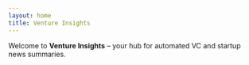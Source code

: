```yaml
---
layout: home
title: Venture Insights
---
```


Welcome to **Venture Insights** – your hub for automated VC and startup news summaries.